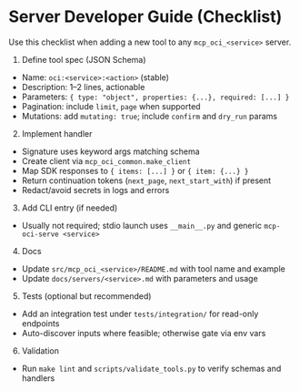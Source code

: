 # Server Developer Guide (Checklist)

Use this checklist when adding a new tool to any `mcp_oci_<service>` server.

1) Define tool spec (JSON Schema)
- Name: `oci:<service>:<action>` (stable)
- Description: 1–2 lines, actionable
- Parameters: `{ type: "object", properties: {...}, required: [...] }`
- Pagination: include `limit`, `page` when supported
- Mutations: add `mutating: true`; include `confirm` and `dry_run` params

2) Implement handler
- Signature uses keyword args matching schema
- Create client via `mcp_oci_common.make_client`
- Map SDK responses to `{ items: [...] }` or `{ item: {...} }`
- Return continuation tokens (`next_page`, `next_start_with`) if present
- Redact/avoid secrets in logs and errors

3) Add CLI entry (if needed)
- Usually not required; stdio launch uses `__main__.py` and generic `mcp-oci-serve <service>`

4) Docs
- Update `src/mcp_oci_<service>/README.md` with tool name and example
- Update `docs/servers/<service>.md` with parameters and usage

5) Tests (optional but recommended)
- Add an integration test under `tests/integration/` for read-only endpoints
- Auto-discover inputs where feasible; otherwise gate via env vars

6) Validation
- Run `make lint` and `scripts/validate_tools.py` to verify schemas and handlers
